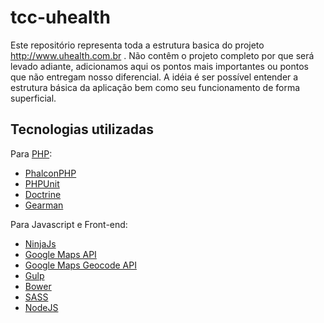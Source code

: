 # tcc-uhealth

Este repositório representa toda a estrutura basica do projeto http://www.uhealth.com.br .
Não contêm o projeto completo por que será levado adiante, adicionamos aqui os pontos mais importantes ou pontos que não entregam nosso diferencial.
A idéia é ser possível entender a estrutura básica da aplicação bem como seu funcionamento de forma superficial.

## Tecnologias utilizadas

Para [PHP](http://php.net):
* [PhalconPHP](http://phalconphp.com)
* [PHPUnit](https://phpunit.de)
* [Doctrine](http://www.doctrine-project.org)
* [Gearman](http://gearman.org)

Para Javascript e Front-end:

* [NinjaJs](https://github.com/Bibizzy/Ninja.JS)
* [Google Maps API](https://developers.google.com/maps/)
* [Google Maps Geocode API](https://developers.google.com/maps/documentation/geocoding/intro)
* [Gulp](http://gulpjs.com)
* [Bower](http://bower.io/)
* [SASS](http://sass-lang.com)
* [NodeJS](http://nodejs.org)



